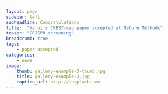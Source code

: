 ```yaml
---
layout: page
sidebar: left
subheadline: Congratulations 
title:  "Yarui's CREST-seq paper accepted at Nature Methods"
teaser: "CRISPR screening"
breadcrumb: true
tags:
    - paper accepted 
categories:
    - news 
image:
    thumb: gallery-example-3-thumb.jpg
    title: gallery-example-3.jpg
    caption_url: http://unsplash.com
---
```

